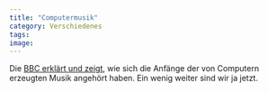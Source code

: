 ```yaml
---
title: "Computermusik"
category: Verschiedenes
tags: 
image: 
---
```


Die [BBC erklärt und zeigt](http://news.bbc.co.uk/1/hi/technology/7458479.stm), wie sich die Anfänge der von Computern erzeugten Musik angehört haben. Ein wenig weiter sind wir ja jetzt.